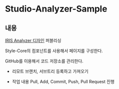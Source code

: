 # Studio-Analyzer-Sample

## 내용

[IRIS Analyzer 디자인](https://www.figma.com/file/xYz1md6F2v7hKmn2J11Od0/assignment?node-id=2%3A10) 퍼블리싱

Style-Core의 컴포넌트를 사용해서 페이지를 구성한다.

GitHub를 이용해서 코드 저장소를 관리한다.

- 리모트 브랜치, 서브트리 등록하고 가져오기

- 작업 내용 Pull, Add, Commit, Push, Pull Request 진행

